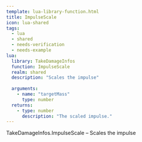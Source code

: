 ```yaml
---
template: lua-library-function.html
title: ImpulseScale
icon: lua-shared
tags:
  - lua
  - shared
  - needs-verification
  - needs-example
lua:
  library: TakeDamageInfos
  function: ImpulseScale
  realm: shared
  description: "Scales the impulse"
  
  arguments:
    - name: "targetMass"
      type: number
  returns:
    - type: number
      description: "The scaled impulse."
---
```


<div class="lua__search__keywords">
TakeDamageInfos.ImpulseScale &#x2013; Scales the impulse
</div>
